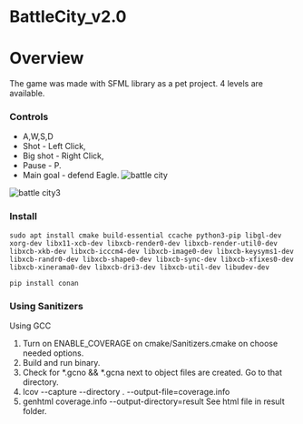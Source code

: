 # BattleCity_v2.0

# Overview
The game was made with SFML library as a pet project.
4 levels are available.
### Controls
- A,W,S,D 
- Shot - Left Click, 
- Big shot - Right Click, 
- Pause - P.
- Main goal - defend Eagle.
![battle city](https://user-images.githubusercontent.com/29663442/29415430-b696ce8e-836b-11e7-9922-5455a2dd5fe0.png)

![battle city3](https://user-images.githubusercontent.com/29663442/29415687-789c5670-836c-11e7-90d8-97e4d7a550ad.png)

### Install
```
sudo apt install cmake build-essential ccache python3-pip libgl-dev xorg-dev libx11-xcb-dev libxcb-render0-dev libxcb-render-util0-dev libxcb-xkb-dev libxcb-icccm4-dev libxcb-image0-dev libxcb-keysyms1-dev libxcb-randr0-dev libxcb-shape0-dev libxcb-sync-dev libxcb-xfixes0-dev libxcb-xinerama0-dev libxcb-dri3-dev libxcb-util-dev libudev-dev
```
```
pip install conan
```

### Using Sanitizers
Using GCC
1. Turn on ENABLE_COVERAGE on cmake/Sanitizers.cmake on choose needed options.
2. Build and run binary.
3. Check for *.gcno && *.gcna next to object files are created. Go to that directory.
4. lcov --capture --directory . --output-file=coverage.info
5. genhtml coverage.info --output-directory=result
See html file in result folder.